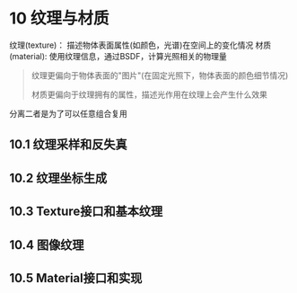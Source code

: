 # 10 纹理与材质

纹理(texture)： 描述物体表面属性(如颜色，光谱)在空间上的变化情况
材质(material): 使用纹理信息，通过BSDF，计算光照相关的物理量

> 纹理更偏向于物体表面的"图片"(在固定光照下，物体表面的颜色细节情况)
>
> 材质更偏向于纹理拥有的属性，描述光作用在纹理上会产生什么效果

分离二者是为了可以任意组合复用



## 10.1 纹理采样和反失真

## 10.2 纹理坐标生成

## 10.3 Texture接口和基本纹理

## 10.4 图像纹理

## 10.5 Material接口和实现